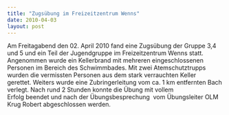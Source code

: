 ```yaml
---
title: "Zugsübung im Freizeitzentrum Wenns"
date: 2010-04-03
layout: post
---
```


Am Freitagabend den 02. April 2010 fand eine Zugsübung der Gruppe 3,4 und 5 und ein Teil der Jugendgruppe im Freizeitzentrum Wenns statt. Angenommen wurde ein Kellerbrand mit mehreren eingeschlossenen Personen im Bereich des Schwimmbades. Mit zwei Atemschutztrupps wurden die vermissten Personen aus dem stark verrauchten Keller gerettet. Weiters wurde eine Zubringerleitung vom ca. 1 km entfernten Bach verlegt. Nach rund 2 Stunden konnte die Übung mit vollem Erfolg beendet und nach der Übungsbesprechung  vom Übungsleiter OLM Krug Robert abgeschlossen werden.